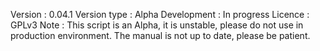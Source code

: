 Version : 0.04.1
Version type : Alpha
Development : In progress
Licence : GPLv3
Note : This script is an Alpha, it is unstable, please do not use in production environment. The manual is not up to date, please be patient. 
